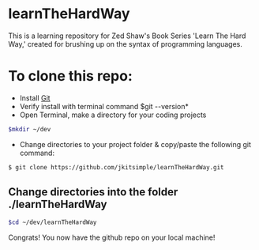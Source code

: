 learnTheHardWay 
======
This is a learning repository for Zed Shaw's Book Series 'Learn The Hard Way,'
created for brushing up on the syntax of programming languages.

# To clone this repo:  

  * Install [Git](https://git-scm.com/book/en/v2/Getting-Started-Installing-Git)
  * Verify install with terminal command $git --version*
  * Open Terminal, make a directory for your coding projects 
```bash
$mkdir ~/dev
```
  * Change directories to your project folder & copy/paste the following git command:
```bash
$ git clone https://github.com/jkitsimple/learnTheHardWay.git
```
## Change directories into the folder ./learnTheHardWay
```bash
$cd ~/dev/learnTheHardWay
```
Congrats! You now have the github repo on your local machine!


